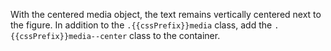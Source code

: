 With the centered media object, the text remains vertically centered next to the figure. In addition to the `.{{cssPrefix}}media` class, add the `.{{cssPrefix}}media--center` class to the container.
